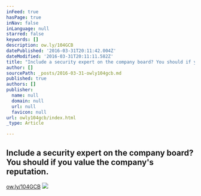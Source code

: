```yaml
---
inFeed: true
hasPage: true
inNav: false
inLanguage: null
starred: false
keywords: []
description: ow.ly/104GCB
datePublished: '2016-03-31T20:11:42.004Z'
dateModified: '2016-03-31T20:11:11.582Z'
title: "Include a security expert on the company board? You should if you value the company's reputation."
author: []
sourcePath: _posts/2016-03-31-owly104gcb.md
published: true
authors: []
publisher:
  name: null
  domain: null
  url: null
  favicon: null
url: owly104gcb/index.html
_type: Article

---
```

## Include a security expert on the company board? You should if you value the company's reputation.

[ow.ly/104GCB][0]
![](https://the-grid-user-content.s3-us-west-2.amazonaws.com/c9a58054-d7d8-4361-8800-db259a13f104.jpg)

[0]: https://t.co/BdMfa3K90C